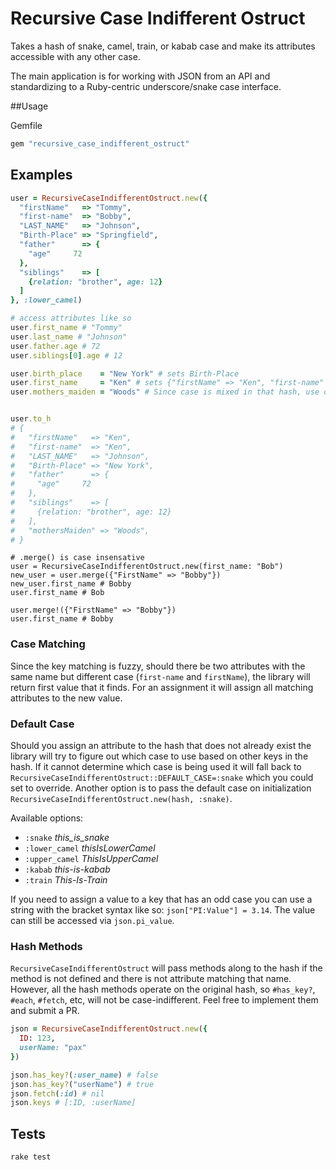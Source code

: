 # Recursive Case Indifferent Ostruct

Takes a hash of snake, camel, train, or kabab case and make its
attributes accessible with any other case.

The main application is for working with JSON from an API and standardizing
to a Ruby-centric underscore/snake case interface.

##Usage

Gemfile

```ruby
gem "recursive_case_indifferent_ostruct"
````


## Examples
```ruby
user = RecursiveCaseIndifferentOstruct.new({
  "firstName"   => "Tommy",
  "first-name"  => "Bobby",
  "LAST_NAME"   => "Johnson",
  "Birth-Place" => "Springfield",
  "father"      => {
    "age"     72
  },
  "siblings"    => [
    {relation: "brother", age: 12}
  ]
}, :lower_camel)

# access attributes like so
user.first_name # "Tommy"
user.last_name # "Johnson"
user.father.age # 72
user.siblings[0].age # 12

user.birth_place    = "New York" # sets Birth-Place
user.first_name     = "Ken" # sets {"firstName" => "Ken", "first-name" => "Ken"}
user.mothers_maiden = "Woods" # Since case is mixed in that hash, use default :lower_camel


user.to_h
# {
#   "firstName"   => "Ken",
#   "first-name"  => "Ken",
#   "LAST_NAME"   => "Johnson",
#   "Birth-Place" => "New York",
#   "father"      => {
#     "age"     72
#   },
#   "siblings"    => [
#     {relation: "brother", age: 12}
#   ],
#   "mothersMaiden" => "Woods",
# }
```


```
# .merge() is case insensative
user = RecursiveCaseIndifferentOstruct.new(first_name: "Bob")
new_user = user.merge({"FirstName" => "Bobby"})
new_user.first_name # Bobby
user.first_name # Bob

user.merge!({"FirstName" => "Bobby"})
user.first_name # Bobby

```

### Case Matching
Since the key matching is fuzzy, should there be two attributes with
the same name but different case (`first-name` and `firstName`), the
library will return first value that it finds. For an assignment it
will assign all matching attributes to the new value.

### Default Case
Should you assign an attribute to the hash that does not already exist
the library will try to figure out which case to use based on other
keys in the hash. If it cannot determine which case is being used
it will fall back to `RecursiveCaseIndifferentOstruct::DEFAULT_CASE=:snake`
which you could set to override. Another option is to pass the default
case on initialization `RecursiveCaseIndifferentOstruct.new(hash, :snake)`.

Available options:
  * `:snake` *this_is_snake*
  * `:lower_camel` *thisIsLowerCamel*
  * `:upper_camel` *ThisIsUpperCamel*
  * `:kabab` *this-is-kabab*
  * `:train` *This-Is-Train*

If you need to assign a value to a key that has an odd case you can
use a string with the bracket syntax like so: `json["PI:Value"] = 3.14`.
The value can still be accessed via `json.pi_value`.


### Hash Methods
`RecursiveCaseIndifferentOstruct` will pass methods along to the hash
if the method is not defined and there is not attribute matching that
name. However, all the hash methods operate on the original hash, so
`#has_key?`, `#each`, `#fetch`, etc, will not be case-indifferent.
Feel free to implement them and submit a PR.

```ruby
json = RecursiveCaseIndifferentOstruct.new({
  ID: 123,
  userName: "pax"
})

json.has_key?(:user_name) # false
json.has_key?("userName") # true
json.fetch(:id) # nil
json.keys # [:ID, :userName]

```


## Tests
`rake test`


